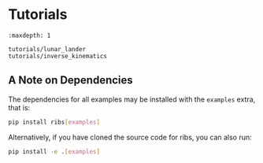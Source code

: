 # Tutorials

```{toctree}
:maxdepth: 1

tutorials/lunar_lander
tutorials/inverse_kinematics
```

## A Note on Dependencies

The dependencies for all examples may be installed with the `examples` extra,
that is:

```bash
pip install ribs[examples]
```

Alternatively, if you have cloned the source code for ribs, you can also run:

```bash
pip install -e .[examples]
```
